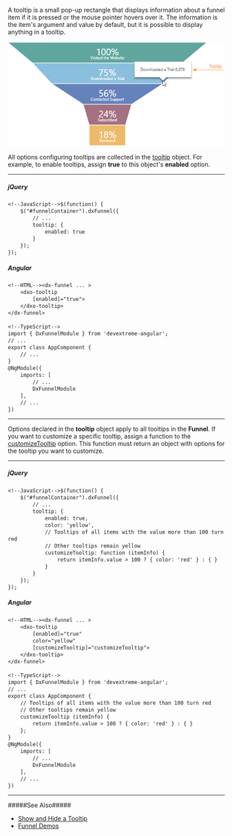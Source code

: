 A tooltip is a small pop-up rectangle that displays information about a funnel item if it is pressed or the mouse pointer hovers over it. The information is the item's argument and value by default, but it is possible to display anything in a tooltip.

![Funnel Tooltip](/images/Funnel/visual_elements/tooltip.png)

All options configuring tooltips are collected in the [tooltip](/api-reference/20%20Data%20Visualization%20Widgets/dxFunnel/1%20Configuration/tooltip '/Documentation/ApiReference/Data_Visualization_Widgets/dxFunnel/Configuration/tooltip/') object. For example, to enable tooltips, assign **true** to this object's **enabled** option.

---
##### jQuery

    <!--JavaScript-->$(function() {
        $("#funnelContainer").dxFunnel({
            // ...
            tooltip: {
                enabled: true
            }
        });
    });

##### Angular

    <!--HTML--><dx-funnel ... >
        <dxo-tooltip
            [enabled]="true">
        </dxo-tooltip>
    </dx-funnel>

    <!--TypeScript-->
    import { DxFunnelModule } from 'devextreme-angular';
    // ...
    export class AppComponent {
        // ...
    }
    @NgModule({
        imports: [
            // ...
            DxFunnelModule
        ],
        // ...
    })

---

Options declared in the **tooltip** object apply to all tooltips in the **Funnel**. If you want to customize a specific tooltip, assign a function to the [customizeTooltip](/api-reference/20%20Data%20Visualization%20Widgets/dxFunnel/1%20Configuration/tooltip/customizeTooltip.md '/Documentation/ApiReference/Data_Visualization_Widgets/dxFunnel/Configuration/tooltip/#customizeTooltip') option. This function must return an object with options for the tooltip you want to customize.

---
##### jQuery

    <!--JavaScript-->$(function() {
        $("#funnelContainer").dxFunnel({
            // ...
            tooltip: {
                enabled: true,
                color: 'yellow',
                // Tooltips of all items with the value more than 100 turn red
                // Other tooltips remain yellow
                customizeTooltip: function (itemInfo) {
                    return itemInfo.value > 100 ? { color: 'red' } : { }
                }
            }
        });
    });

##### Angular

    <!--HTML--><dx-funnel ... >
        <dxo-tooltip
            [enabled]="true"
            color="yellow"
            [customizeTooltip]="customizeTooltip">
        </dxo-tooltip>
    </dx-funnel>

    <!--TypeScript-->
    import { DxFunnelModule } from 'devextreme-angular';
    // ...
    export class AppComponent {
        // Tooltips of all items with the value more than 100 turn red
        // Other tooltips remain yellow
        customizeTooltip (itemInfo) {
            return itemInfo.value > 100 ? { color: 'red' } : { }
        };
    }
    @NgModule({
        imports: [
            // ...
            DxFunnelModule
        ],
        // ...
    })

---

#####See Also#####
- [Show and Hide a Tooltip](/concepts/05%20Widgets/Funnel/30%20Tooltips/10%20Show%20and%20Hide%20a%20Tooltip.md '/Documentation/Guide/Widgets/Funnel/Tooltips/Show_and_Hide_a_Tooltip/')
- [Funnel Demos](https://js.devexpress.com/Demos/WidgetsGallery/Demo/Charts/FunnelChart/jQuery/Light)
